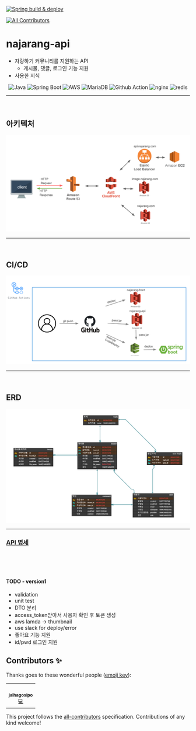 [![Spring build & deploy](https://github.com/dongisarang/najarang-api/actions/workflows/gradle.yml/badge.svg?branch=master)](https://github.com/dongisarang/najarang-api/actions/workflows/gradle.yml) 
<!-- ALL-CONTRIBUTORS-BADGE:START - Do not remove or modify this section -->
[![All Contributors](https://img.shields.io/badge/all_contributors-1-orange.svg?style=flat-square)](#contributors-)
<!-- ALL-CONTRIBUTORS-BADGE:END -->
# najarang-api
- 자랑하기 커뮤니티를 지원하는 API
    -  게시물, 댓글, 로그인 기능 지원
-  사용한 지식
<div align="center">

![Java](https://img.shields.io/badge/java-007396.svg?style=for-the-badge&logo=java&logoColor=white) ![Spring Boot](https://img.shields.io/badge/springboot-%236DB33F.svg?style=for-the-badge&logo=springboot&logoColor=white) ![AWS](https://img.shields.io/badge/AWS-%23FF9900.svg?style=for-the-badge&logo=amazon-aws&logoColor=white) ![MariaDB](https://img.shields.io/badge/MariaDB-003545.svg?style=for-the-badge&logo=mariadb&logoColor=white) ![Github Action](https://img.shields.io/badge/GithubAction-2088FF.svg?style=for-the-badge&logo=github-actions&logoColor=white) ![nginx](https://img.shields.io/badge/nginx-009639.svg?style=for-the-badge&logo=nginx&logoColor=white) ![redis](https://img.shields.io/badge/redis-DC382D.svg?style=for-the-badge&logo=redis&logoColor=white)
    </div>


---
<br>

## 아키텍처
![](https://github.com/dongisarang/najarang-docs/blob/master/ARCHITECTURE/architecture1.PNG)
<br>

---
<br>

## CI/CD
![](https://github.com/dongisarang/najarang-docs/blob/master/ARCHITECTURE/architecture3.PNG)
<br>

***
<br>

## ERD
![](https://github.com/dongisarang/najarang-docs/blob/master/DB/210727_erd.PNG)
<br>

***
### [API 명세](https://github.com/dongisarang/najarang-api/wiki/najarang-api) 

<br><br><br>

#### TODO - version1
- validation
- unit test
- DTO 분리 
- access_token받아서 사용자 확인 후 토큰 생성
- aws lamda -> thumbnail
- use slack for deploy/error 
- 좋아요 기능 지원
- id/pwd 로그인 지원 

## Contributors ✨

Thanks goes to these wonderful people ([emoji key](https://allcontributors.org/docs/en/emoji-key)):

<!-- ALL-CONTRIBUTORS-LIST:START - Do not remove or modify this section -->
<!-- prettier-ignore-start -->
<!-- markdownlint-disable -->
<table>
  <tr>
    <td align="center"><a href="https://github.com/jalhagosipo"><img src="https://avatars.githubusercontent.com/u/28914420?v=4?s=100" width="100px;" alt=""/><br /><sub><b>jalhagosipo</b></sub></a><br /><a href="https://github.com/dongisarang/najarang-api/commits?author=jalhagosipo" title="Code">💻</a></td>
  </tr>
</table>

<!-- markdownlint-restore -->
<!-- prettier-ignore-end -->

<!-- ALL-CONTRIBUTORS-LIST:END -->

This project follows the [all-contributors](https://github.com/all-contributors/all-contributors) specification. Contributions of any kind welcome!